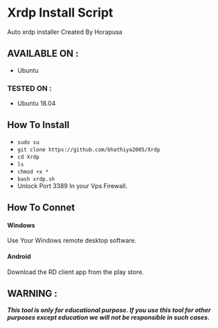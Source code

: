 # Xrdp Install Script
Auto xrdp installer
Created By Horapusa

## AVAILABLE ON :

* Ubuntu
### TESTED ON :
* Ubuntu 18.04

## How To Install
* `sudo su`
* `git clone https://github.com/bhathiya2005/Xrdp`
* `cd Xrdp`
* `ls`
* `chmod +x *`
* `bash xrdp.sh`
* Unlock Port 3389 In your Vps Firewall.

## How To Connet
#### Windows
Use Your Windows remote desktop software.
#### Android 
Download the RD client app from the play store.
## WARNING : 
***This tool is only for educational purpose. If you use this tool for other purposes except education we will not be responsible in such cases.***
